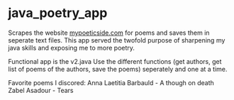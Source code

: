 # java_poetry_app

Scrapes the website [mypoeticside.com](https://mypoeticside.com) for poems and saves them in seperate text files.
This app served the twofold purpose of sharpening my java skills and exposing me to more poetry.

Functional app is the v2.java
Use the different functions (get authors, get list of poems of the authors, save the poems) seperately and one at a time.

Favorite poems I discored:
Anna Laetitia Barbauld - A though on death
Zabel Asadour - Tears
